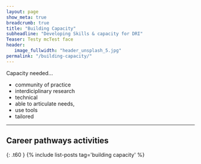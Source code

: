 ```yaml
---
layout: page
show_meta: true
breadcrumb: true
title: "Building Capacity"
subheadline: "Developing Skills & capacity for DRI"
Teaser: Testy mcTest face
header:
   image_fullwidth: "header_unsplash_5.jpg"
permalink: "/building-capacity/"
---
```


Capacity needed...

* community of practice 
* interdiciplinary research 
* technical
* able to articulate needs, 
* use tools 
* tailored 



---
## Career pathways activities
{: .t60 }
{% include list-posts tag='building capacity' %}
